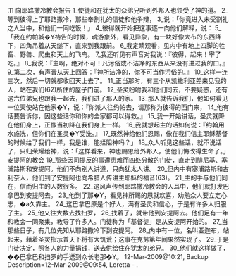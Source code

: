 .11 
向耶路撒冷教会报告 
1_使徒和在犹太的众弟兄听到外邦人也领受了神的道。 2_等到彼得上了耶路撒冷，那些奉割礼的信徒和他争辩， 3_说：「你竟进入未受割礼之人当中，和他们一同吃饭！」 4_彼得就开始把这事逐一向他们解释，说： 5_「我在约帕城�Y祷告的时候，魂游象外，看见异象，有一块好像大布的东西降下，四角吊着从天缒下，直来到我跟前。 6_我定睛观看，见内中有地上四脚的牲畜、野兽、爬虫和天上的飞鸟。 7_我还听见有声音对我说：『彼得，起来！宰了吃。』 8_我说：『主啊，绝对不可！凡污俗或不洁净的东西从来没有进过我的口。』 9_第二次，有声音从天上回答：『神所洁净的，你不可当作污俗的。』 10_这样一连三次，然后一切就都收回天上去了。 11_正当那时，有三个从凯撒利亚差来见我的人，站在我们(62)所住的屋子门前。 12_圣灵吩咐我和他们同去，不要疑惑，还有这六位弟兄也跟我一起去，我们进了那人的家。 13_那人就告诉我们，他如何看见一位天使站在他家�Y，说：『你派人往约帕去，请那称为彼得的西门来， 14_他有话要告诉你，因这些话你和你的全家都可以得救。』 15_我一开始讲话，圣灵就降在他们身上，正像当初降在我们身上一样。 16_我就想起主的话如何说：『约翰用水施洗，但你们在圣灵�Y受洗。』 17_既然神给他们恩赐，像在我们信主耶稣基督的时候给了我们一样，我是谁，能拦阻神吗？」 18_众人听见这些话，就不说话了，只归荣耀给神，说：「这样看来，神也赐恩给外邦人，使他们悔改得生命了。」 
安提阿的教会 
19_那些因司提反的事遭患难而四处分散的门徒，直走到腓尼基、塞浦路斯和安提阿。他们不向别人讲道，只向犹太人讲。 20_但内中有塞浦路斯和古利奈人，他们到了安提阿也向希腊人传讲主耶稣的福音(63)。 21_主的手与他们同在，信而归主的人数很多。 22_这风声传到耶路撒冷教会的人耳中，他们就打发巴拿巴到安提阿去。 23_他到了那�Y，看见神所赐的恩就欢喜，劝勉众人要立定心志，�a久靠主。 24_这巴拿巴原是个好人，满有圣灵和信心，于是有许多人归服了主。 25_他又往大数去找扫罗， 26_找着了，就带他到安提阿去。他们足有一年和教会一同聚集，教导了许多人。门徒称为「基督徒」是从安提阿开始的。 
27_当那些日子，有几位先知从耶路撒冷下到安提阿。 28_内中有一位，名叫亚迦布，站起来，藉着圣灵指示普天下将有大饥荒；这事在克劳第年间果然实现了。 29_于是门徒决定，照各人的力量捐钱，送去供给住在犹太的弟兄。 30_他们就这样做了，��巴拿巴和扫罗的手送到众长老那�Y。 
12-Mar-2009@10:21, Backup Description=12-Mar-2009@09:54, Loretta - 
.